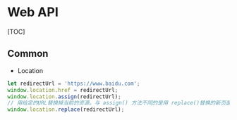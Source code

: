 # Web API 
[TOC]

## Common

- Location
```javascript
let redirectUrl = 'https://www.baidu.com';
window.location.href = redirectUrl;
window.location.assign(redirectUrl);
// 用给定的URL替换掉当前的资源。与 assign() 方法不同的是用 replace()替换的新页面不会被保存在会话的历史 History中，这意味着用户将不能用后退按钮转到该页面。
window.location.replace(redirectUrl);
```

